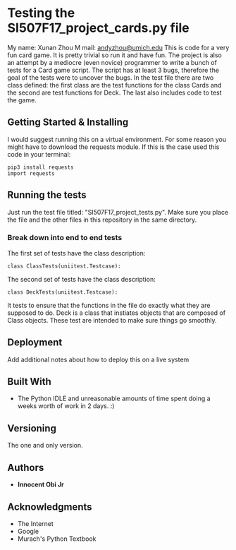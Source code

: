 # Testing the SI507F17_project_cards.py file

My name: Xunan Zhou
M mail: andyzhou@umich.edu
This is code for a very fun card game. It is pretty trivial so run it and have fun. The project is also an attempt by a mediocre (even novice) programmer to write a bunch of tests for a Card game script. The script has at least 3 bugs, therefore the goal of the tests were to uncover the bugs.
In the test file there are two class defined: the first class are the test functions for the class Cards and the second are test functions for Deck. The last also includes code to test the game.  

## Getting Started & Installing

I would suggest running this on a virtual environment. For some reason you might have to download the requests module. If this is the case used this code in your terminal:

```
pip3 install requests
import requests
```



## Running the tests

Just run the test file titled: "SI507F17_project_tests.py". Make sure you place the file and the other files in this repository in the same directory.


### Break down into end to end tests

The first set of tests have the class description:

```
class ClassTests(uniitest.Testcase):
```

The second set of tests have the class description:

```
class DeckTests(uniitest.Testcase):
```
It tests to ensure that the functions in the file do exactly what they are supposed to do. Deck is a class that instiates objects that are composed of Class objects. These test are intended to make sure things go smoothly.  



## Deployment

Add additional notes about how to deploy this on a live system

## Built With

* The Python IDLE and unreasonable amounts of time spent doing a weeks worth of work in 2 days. :)

## Versioning

The one and only version. 

## Authors

* **Innocent Obi Jr**

## Acknowledgments

* The Internet
* Google
* Murach's Python Textbook
